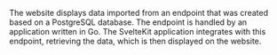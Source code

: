 The website displays data imported from an endpoint that was created based on a PostgreSQL database. The endpoint is handled by an application written in Go. The SvelteKit application integrates with this endpoint, retrieving the data, which is then displayed on the website.
